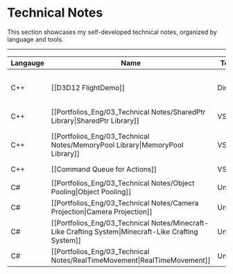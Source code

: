 # **Technical Notes**

This section showcases my self-developed technical notes, organized by language and tools.

---

| **Langauge** | **Name**                                                                                             | **Tools** | **Highlight**                                                                                  | **Team** | **Year** |
| ------------ | ---------------------------------------------------------------------------------------------------- | --------- | ---------------------------------------------------------------------------------------------- | -------- | -------- |
| C++          | [[D3D12 FlightDemo]]                                                                                 | DirectX   | Render Pipeline (CPU-side), <br>Scene Stack Management, <br>[[Command Queue for Actions]],     | Solo     | 2024     |
| C++          | [[Portfolios_Eng/03_Technical Notes/SharedPtr Library\|SharedPtr Library]]                           | VS        | Smart Pointer, <br>Reference Counting                                                          | Solo     | 2024     |
| C++          | [[Portfolios_Eng/03_Technical Notes/MemoryPool Library\|MemoryPool Library]]                         | VS        | Memory Control, <br>[[Portfolios_Eng/03_Technical Notes/SharedPtr Library\|SharedPtr Library]] | Solo     | 2024     |
| C++          | [[Command Queue for Actions]]                                                                        | VS        | Queue                                                                                          | Solo     | 2024     |
|              |                                                                                                      |           |                                                                                                |          |          |
| C#           | [[Portfolios_Eng/03_Technical Notes/Object Pooling\|Object Pooling]]                                 | Unity     | Minimize Instantiation Cost, <br>Performance Optimization                                      | Solo     | 2023     |
| C#           | [[Portfolios_Eng/03_Technical Notes/Camera Projection\|Camera Projection]]                           | Unity     | Orthographic Camera-Relative Object Setup                                                      | Solo     | 2023     |
| C#           | [[Portfolios_Eng/03_Technical Notes/Minecraft-Like Crafting System\|Minecraft-Like Crafting System]] | Unity     | Easy Recipe Setup, <br>Flexible Crafting Algorithm                                             | Solo     | 2023     |
| C#           | [[Portfolios_Eng/03_Technical Notes/RealTimeMovement\|RealTimeMovement]]                             | Unity     | Network, <br>Multiplayer                                                                       | Solo     | 2023     |
